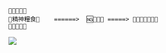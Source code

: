 ```
🤤🤤🤤🤤🤤
🤤精神糧食🤤    ======>  🆖🐱‍💻🙄 =====> 🐶🐱🐧👥💥🚮📶
🤤🤤🤤🤤🤤
```
<img src="https://img.shields.io/badge/%F0%9F%90%94-%E6%A9%9F%E6%8E%B0-lightgrey?style=flat" /></a>
